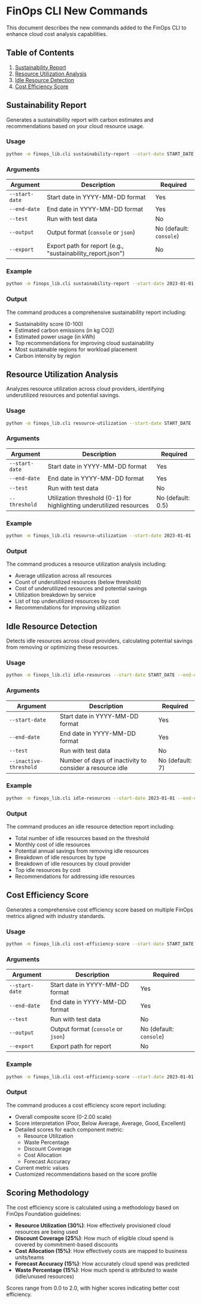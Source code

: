 # FinOps CLI New Commands

This document describes the new commands added to the FinOps CLI to enhance cloud cost analysis capabilities.

## Table of Contents

1. [Sustainability Report](#sustainability-report)
2. [Resource Utilization Analysis](#resource-utilization-analysis)
3. [Idle Resource Detection](#idle-resource-detection)
4. [Cost Efficiency Score](#cost-efficiency-score)

## Sustainability Report

Generates a sustainability report with carbon estimates and recommendations based on your cloud resource usage.

### Usage

```bash
python -m finops_lib.cli sustainability-report --start-date START_DATE --end-date END_DATE [OPTIONS]
```

### Arguments

| Argument | Description | Required |
|----------|-------------|----------|
| `--start-date` | Start date in YYYY-MM-DD format | Yes |
| `--end-date` | End date in YYYY-MM-DD format | Yes |
| `--test` | Run with test data | No |
| `--output` | Output format (`console` or `json`) | No (default: `console`) |
| `--export` | Export path for report (e.g., "sustainability_report.json") | No |

### Example

```bash
python -m finops_lib.cli sustainability-report --start-date 2023-01-01 --end-date 2023-01-31 --test
```

### Output

The command produces a comprehensive sustainability report including:

* Sustainability score (0-100)
* Estimated carbon emissions (in kg CO2)
* Estimated power usage (in kWh)
* Top recommendations for improving cloud sustainability
* Most sustainable regions for workload placement
* Carbon intensity by region

## Resource Utilization Analysis

Analyzes resource utilization across cloud providers, identifying underutilized resources and potential savings.

### Usage

```bash
python -m finops_lib.cli resource-utilization --start-date START_DATE --end-date END_DATE [OPTIONS]
```

### Arguments

| Argument | Description | Required |
|----------|-------------|----------|
| `--start-date` | Start date in YYYY-MM-DD format | Yes |
| `--end-date` | End date in YYYY-MM-DD format | Yes |
| `--test` | Run with test data | No |
| `--threshold` | Utilization threshold (0-1) for highlighting underutilized resources | No (default: 0.5) |

### Example

```bash
python -m finops_lib.cli resource-utilization --start-date 2023-01-01 --end-date 2023-01-31 --test --threshold 0.6
```

### Output

The command produces a resource utilization analysis including:

* Average utilization across all resources
* Count of underutilized resources (below threshold)
* Cost of underutilized resources and potential savings
* Utilization breakdown by service
* List of top underutilized resources by cost
* Recommendations for improving utilization

## Idle Resource Detection

Detects idle resources across cloud providers, calculating potential savings from removing or optimizing these resources.

### Usage

```bash
python -m finops_lib.cli idle-resources --start-date START_DATE --end-date END_DATE [OPTIONS]
```

### Arguments

| Argument | Description | Required |
|----------|-------------|----------|
| `--start-date` | Start date in YYYY-MM-DD format | Yes |
| `--end-date` | End date in YYYY-MM-DD format | Yes |
| `--test` | Run with test data | No |
| `--inactive-threshold` | Number of days of inactivity to consider a resource idle | No (default: 7) |

### Example

```bash
python -m finops_lib.cli idle-resources --start-date 2023-01-01 --end-date 2023-01-31 --test --inactive-threshold 14
```

### Output

The command produces an idle resource detection report including:

* Total number of idle resources based on the threshold
* Monthly cost of idle resources
* Potential annual savings from removing idle resources
* Breakdown of idle resources by type
* Breakdown of idle resources by cloud provider
* Top idle resources by cost
* Recommendations for addressing idle resources

## Cost Efficiency Score

Generates a comprehensive cost efficiency score based on multiple FinOps metrics aligned with industry standards.

### Usage

```bash
python -m finops_lib.cli cost-efficiency-score --start-date START_DATE --end-date END_DATE [OPTIONS]
```

### Arguments

| Argument | Description | Required |
|----------|-------------|----------|
| `--start-date` | Start date in YYYY-MM-DD format | Yes |
| `--end-date` | End date in YYYY-MM-DD format | Yes |
| `--test` | Run with test data | No |
| `--output` | Output format (`console` or `json`) | No (default: `console`) |
| `--export` | Export path for report | No |

### Example

```bash
python -m finops_lib.cli cost-efficiency-score --start-date 2023-01-01 --end-date 2023-01-31 --test --output json
```

### Output

The command produces a cost efficiency score report including:

* Overall composite score (0-2.00 scale)
* Score interpretation (Poor, Below Average, Average, Good, Excellent)
* Detailed scores for each component metric:
  * Resource Utilization
  * Waste Percentage
  * Discount Coverage
  * Cost Allocation
  * Forecast Accuracy
* Current metric values
* Customized recommendations based on the score profile

## Scoring Methodology

The cost efficiency score is calculated using a methodology based on FinOps Foundation guidelines:

* **Resource Utilization (30%)**: How effectively provisioned cloud resources are being used
* **Discount Coverage (25%)**: How much of eligible cloud spend is covered by commitment-based discounts
* **Cost Allocation (15%)**: How effectively costs are mapped to business units/teams
* **Forecast Accuracy (15%)**: How accurately cloud spend was predicted
* **Waste Percentage (15%)**: How much spend is attributed to waste (idle/unused resources)

Scores range from 0.0 to 2.0, with higher scores indicating better cost efficiency. 